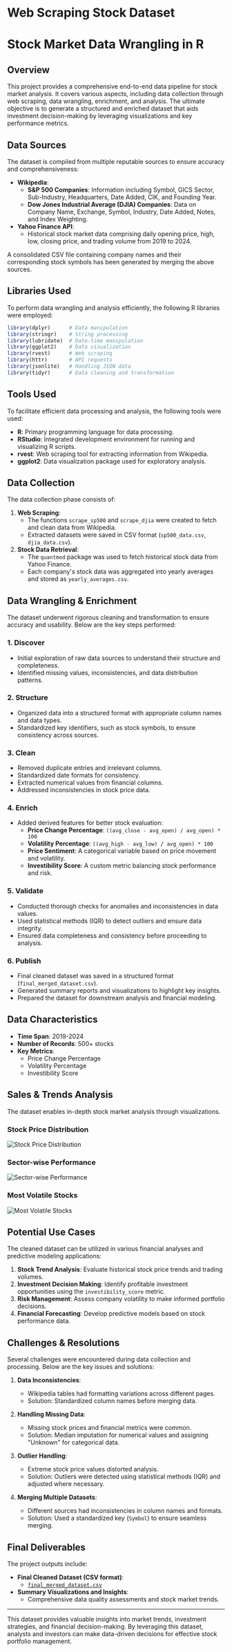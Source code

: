 # Web Scraping Stock Dataset

# Stock Market Data Wrangling in R

## Overview
This project provides a comprehensive end-to-end data pipeline for stock market analysis. It covers various aspects, including data collection through web scraping, data wrangling, enrichment, and analysis. The ultimate objective is to generate a structured and enriched dataset that aids investment decision-making by leveraging visualizations and key performance metrics.

## Data Sources
The dataset is compiled from multiple reputable sources to ensure accuracy and comprehensiveness:

- **Wikipedia**:
  - **S&P 500 Companies**: Information including Symbol, GICS Sector, Sub-Industry, Headquarters, Date Added, CIK, and Founding Year.
  - **Dow Jones Industrial Average (DJIA) Companies**: Data on Company Name, Exchange, Symbol, Industry, Date Added, Notes, and Index Weighting.
- **Yahoo Finance API**:
  - Historical stock market data comprising daily opening price, high, low, closing price, and trading volume from 2019 to 2024.

A consolidated CSV file containing company names and their corresponding stock symbols has been generated by merging the above sources.

## Libraries Used
To perform data wrangling and analysis efficiently, the following R libraries were employed:

```r
library(dplyr)      # Data manipulation
library(stringr)    # String processing
library(lubridate)  # Date-time manipulation
library(ggplot2)    # Data visualization
library(rvest)      # Web scraping
library(httr)       # API requests
library(jsonlite)   # Handling JSON data
library(tidyr)      # Data cleaning and transformation
```

## Tools Used
To facilitate efficient data processing and analysis, the following tools were used:
- **R**: Primary programming language for data processing.
- **RStudio**: Integrated development environment for running and visualizing R scripts.
- **rvest**: Web scraping tool for extracting information from Wikipedia.
- **ggplot2**: Data visualization package used for exploratory analysis.

## Data Collection
The data collection phase consists of:
1. **Web Scraping**:
   - The functions `scrape_sp500` and `scrape_djia` were created to fetch and clean data from Wikipedia.
   - Extracted datasets were saved in CSV format (`sp500_data.csv`, `djia_data.csv`).
2. **Stock Data Retrieval**:
   - The `quantmod` package was used to fetch historical stock data from Yahoo Finance.
   - Each company's stock data was aggregated into yearly averages and stored as `yearly_averages.csv`.

## Data Wrangling & Enrichment
The dataset underwent rigorous cleaning and transformation to ensure accuracy and usability. Below are the key steps performed:

### 1. Discover
- Initial exploration of raw data sources to understand their structure and completeness.
- Identified missing values, inconsistencies, and data distribution patterns.

### 2. Structure
- Organized data into a structured format with appropriate column names and data types.
- Standardized key identifiers, such as stock symbols, to ensure consistency across sources.

### 3. Clean
- Removed duplicate entries and irrelevant columns.
- Standardized date formats for consistency.
- Extracted numerical values from financial columns.
- Addressed inconsistencies in stock price data.

### 4. Enrich
- Added derived features for better stock evaluation:
  - **Price Change Percentage**: `((avg_close - avg_open) / avg_open) * 100`
  - **Volatility Percentage**: `((avg_high - avg_low) / avg_open) * 100`
  - **Price Sentiment**: A categorical variable based on price movement and volatility.
  - **Investibility Score**: A custom metric balancing stock performance and risk.

### 5. Validate
- Conducted thorough checks for anomalies and inconsistencies in data values.
- Used statistical methods (IQR) to detect outliers and ensure data integrity.
- Ensured data completeness and consistency before proceeding to analysis.

### 6. Publish
- Final cleaned dataset was saved in a structured format (`final_merged_dataset.csv`).
- Generated summary reports and visualizations to highlight key insights.
- Prepared the dataset for downstream analysis and financial modeling.

## Data Characteristics
- **Time Span**: 2019-2024
- **Number of Records**: 500+ stocks
- **Key Metrics**:
  - Price Change Percentage
  - Volatility Percentage
  - Investibility Score

## Sales & Trends Analysis
The dataset enables in-depth stock market analysis through visualizations.

### Stock Price Distribution
![Stock Price Distribution](PLACEHOLDER)

### Sector-wise Performance
![Sector-wise Performance](PLACEHOLDER)

### Most Volatile Stocks
![Most Volatile Stocks](PLACEHOLDER)

## Potential Use Cases
The cleaned dataset can be utilized in various financial analyses and predictive modeling applications:

1. **Stock Trend Analysis**: Evaluate historical stock price trends and trading volumes.
2. **Investment Decision Making**: Identify profitable investment opportunities using the `investibility_score` metric.
3. **Risk Management**: Assess company volatility to make informed portfolio decisions.
4. **Financial Forecasting**: Develop predictive models based on stock performance data.

## Challenges & Resolutions
Several challenges were encountered during data collection and processing. Below are the key issues and solutions:

1. **Data Inconsistencies**:
   - Wikipedia tables had formatting variations across different pages.
   - Solution: Standardized column names before merging data.

2. **Handling Missing Data**:
   - Missing stock prices and financial metrics were common.
   - Solution: Median imputation for numerical values and assigning "Unknown" for categorical data.

3. **Outlier Handling**:
   - Extreme stock price values distorted analysis.
   - Solution: Outliers were detected using statistical methods (IQR) and adjusted where necessary.

4. **Merging Multiple Datasets**:
   - Different sources had inconsistencies in column names and formats.
   - Solution: Used a standardized key (`Symbol`) to ensure seamless merging.

## Final Deliverables
The project outputs include:
- **Final Cleaned Dataset (CSV format)**:
  - [`final_merged_dataset.csv`](PLACEHOLDER_LINK)
- **Summary Visualizations and Insights**:
  - Comprehensive data quality assessments and stock market trends.

---
This dataset provides valuable insights into market trends, investment strategies, and financial decision-making. By leveraging this dataset, analysts and investors can make data-driven decisions for effective stock portfolio management.
